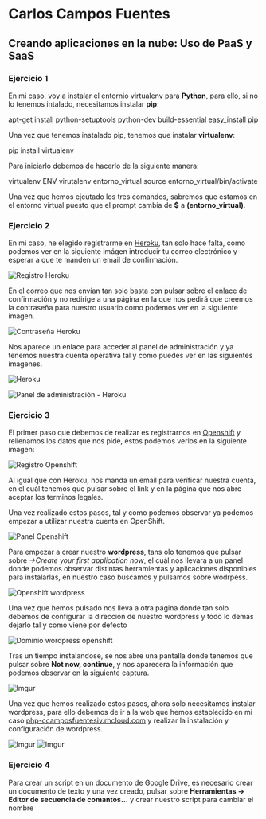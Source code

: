 # Carlos Campos Fuentes
## Creando aplicaciones en la nube: Uso de PaaS y SaaS

### Ejercicio 1

En mi caso, voy a instalar el entornio virtualenv para **Python**, para ello,
si no lo tenemos intalado, necesitamos instalar **pip**:

  apt-get install python-setuptools python-dev build-essential
  easy_install pip

Una vez que tenemos instalado pip, tenemos que instalar **virtualenv**:

  pip install virtualenv

Para iniciarlo debemos de hacerlo de la siguiente manera:

  virtualenv ENV
  virutalenv entorno_virtual
  source entorno_virtual/bin/activate

Una vez que hemos ejcutado los tres comandos, sabremos que estamos en el entorno
virtual puesto que el prompt cambia de **$** a **(entorno_virtual)**.

### Ejercicio 2

En mi caso, he elegido registrarme en [Heroku](http://heroku.com), tan solo hace falta, como podemos ver en la siguiente imágen introducir tu correo electrónico y esperar a que te manden un email de confirmación.

![Registro Heroku](http://i.imgur.com/kKhxkyk.png)

En el correo que nos envían tan solo basta con pulsar sobre el enlace de confirmación y no redirige a una página en la que nos pedirá que creemos la contraseña para nuestro usuario como podemos ver en la siguiente imagen.

![Contraseña Heroku](http://i.imgur.com/xsCvAfh.png)

Nos aparece un enlace para acceder al panel de administración y ya tenemos nuestra cuenta operativa tal y como puedes ver en las siguientes imagenes.

![Heroku](http://i.imgur.com/CU1PSoB.png)

![Panel de administración - Heroku](http://i.imgur.com/ME61sM7.png)

### Ejercicio 3

El primer paso que debemos de realizar es registrarnos en [Openshift](https://www.ohttps://www.openshift.com/app/account/new) y rellenamos los datos que nos pide, éstos podemos verlos en la siguiente imágen:

![Registro Openshift](http://i.imgur.com/gUpEvRd.png)

Al igual que con Heroku, nos manda un email para verificar nuestra cuenta, en el cuál tenemos que pulsar sobre el link y en la página que nos abre aceptar los terminos legales.  

Una vez realizado estos pasos, tal y como podemos observar ya podemos empezar a utilizar nuestra cuenta en OpenShift.

![Panel Openshift](http://i.imgur.com/16rTLdy.png)

Para empezar a crear nuestro **wordpress**, tans olo tenemos que pulsar sobre *->Create your first application now*, el cuál nos llevara a un panel donde podemos observar distintas herramientas y aplicaciones disponibles para instalarlas, en nuestro caso buscamos y pulsamos sobre wodrpess.

![Openshift wordpress](http://i.imgur.com/yZehKM2.png)  

Una vez que hemos pulsado nos lleva a otra página donde tan solo debemos de configurar la dirección de nuestro wordpress y todo lo demás dejarlo tal y como viene por defecto

![Dominio wordpress openshift](http://i.imgur.com/UVfupGv.png)

Tras un tiempo instalandose, se nos abre una pantalla donde tenemos que pulsar sobre **Not now, continue**, y nos aparecera la información que podemos observar en la siguiente captura.

![Imgur](http://i.imgur.com/EGIpWfZ.png)

Una vez que hemos realizado estos pasos, ahora solo necesitamos instalar wordpress, para ello debemos de ir a la web que hemos establecido en mi caso [php-ccamposfuentesiv.rhcloud.com](http://php-ccamposfuentesiv.rhcloud.com) y realizar la instalación y configuración de wordpress.

![Imgur](http://i.imgur.com/D8kyjD9.png)
![Imgur](http://i.imgur.com/D3q62oC.png)

### Ejercicio 4

Para crear un script en un documento de Google Drive, es necesario crear un documento de texto y una vez creado, pulsar sobre **Herramientas -> Editor de secuencia de comantos...** y crear nuestro script para cambiar el nombre
